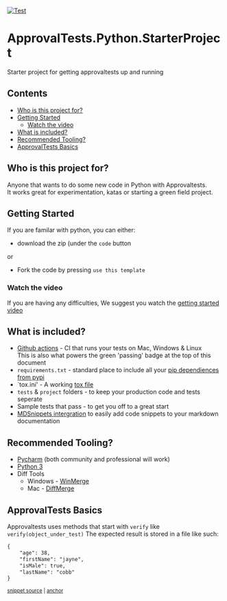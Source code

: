 
[![Test](../../actions/workflows/test.yml/badge.svg)](../../actions/workflows/test.yml)

# ApprovalTests.Python.StarterProject
Starter project for getting approvaltests up and running 

<!-- toc -->
## Contents

  * [Who is this project for?](#who-is-this-project-for)
  * [Getting Started](#getting-started)
    * [Watch the video](#watch-the-video)
  * [What is included?](#what-is-included)
  * [Recommended Tooling?](#recommended-tooling)
  * [ApprovalTests Basics](#approvaltests-basics)<!-- endToc -->

## Who is this project for?
Anyone that wants to do some new code in Python with Approvaltests.   
It works great for experimentation, katas or starting a green field project.

## Getting Started

If you are familar with python, you can either:
* download the zip (under the `code` button

or 
* Fork the code by pressing `use this template`

### Watch the video
If you are having any difficulties, We suggest you watch the [getting started video](https://www.youtube.com/watch?v=2PbA273JHYE)


## What is included?
* [Github actions](https://github.com/approvals/ApprovalTests.Python.StarterProject/actions/workflows/test.yml) - CI that runs your tests on Mac, Windows & Linux  
   This is also what powers the green 'passing' badge at the top of this document
* `requirements.txt` - standard place to include all your [pip dependiences from pypi](https://pypi.org/) 
* `tox.ini' - A working [tox file](https://tox.wiki/en/latest/)
* `tests` & `project` folders - to keep your production code and tests seperate
* Sample tests that pass - to get you off to a great start
* [MDSnippets intergration](https://github.com/simonCropp/MarkdownSnippets) to easily add code snippets to your markdown documentation

## Recommended Tooling?

* [Pycharm](https://www.jetbrains.com/pycharm/download/#section=mac) (both community and professional will work)
* [Python 3](https://www.python.org/downloads/)
* Diff Tools
  * Windows - [WinMerge](https://winmerge.org/?lang=en)
  * Mac - [DiffMerge](https://sourcegear.com/diffmerge/)   

## ApprovalTests Basics

Approvaltests uses methods that start with `verify` like `verify(object_under_test)`
The expected result is stored in a file like such:

<!-- snippet: SampleTests.test_with_json.approved.txt -->
<a id='snippet-SampleTests.test_with_json.approved.txt'></a>
```txt
{
    "age": 38,
    "firstName": "jayne",
    "isMale": true,
    "lastName": "cobb"
}
```
<sup><a href='/tests/SampleTests.test_with_json.approved.txt#L1-L6' title='Snippet source file'>snippet source</a> | <a href='#snippet-SampleTests.test_with_json.approved.txt' title='Start of snippet'>anchor</a></sup>
<!-- endSnippet -->




